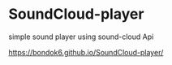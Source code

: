 # SoundCloud-player
simple sound player using sound-cloud Api 

https://bondok6.github.io/SoundCloud-player/
